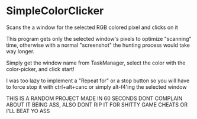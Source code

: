 # SimpleColorClicker
Scans the a window for the selected RGB colored pixel and clicks on it

This program gets only the selected window's pixels to optimize "scanning" time, otherwise
with a normal "screenshot" the hunting process would take way longer.

Simply get the window name from TaskManager, select the color with the color-picker, and click start!

I was too lazy to implement a "Repeat for" or a stop button so you will have to force stop it with ctrl+alt+canc
or simply alt-f4'ing the selected window



THIS IS A RANDOM PROJECT MADE IN 60 SECONDS DONT COMPLAIN ABOUT IT BEING ASS, ALSO DONT RIP IT FOR SHITTY GAME CHEATS OR I'LL BEAT YO ASS
